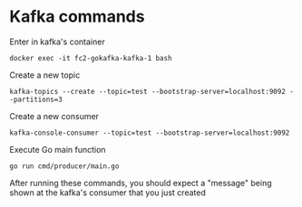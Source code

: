 # Kafka commands
Enter in kafka's container
```SHELL
docker exec -it fc2-gokafka-kafka-1 bash
```
Create a new topic
```SHELL
kafka-topics --create --topic=test --bootstrap-server=localhost:9092 --partitions=3
```
Create a new consumer
```SHELL
kafka-console-consumer --topic=test --bootstrap-server=localhost:9092
```
Execute Go main function
```SHELL
go run cmd/producer/main.go
```
After running these commands, you should expect a "message" being shown at the kafka's consumer that you just created
